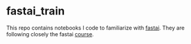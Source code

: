 # fastai_train
This repo contains notebooks I code to familiarize with [fastai](https://www.fast.ai/). They are following closely the fastai [course](https://course.fast.ai/).
